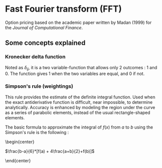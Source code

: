 # Fast Fourier transform (FFT)

Option pricing based on the academic paper written by Madan (1999) for the _Journal of Computational Finance_. 

## Some concepts explained

### Kronecker delta function
Noted as $\delta_{ij}$, it is a two variable-function that allows only 2 outcomes : 1 and 0. The function gives 1 when the two variables are equal, and 0 if not. 

### Simpson's rule (weightings)
This rule provides the estimate of the definite integral function. Used when the exact antiderivative function is difficult, near impossible, to determine analytically. Accuracy is enhanced by modeling the region under the curve as a series of parabolic elements, instead of the usual rectangle-shaped elements. 

The basic formula to approximate the integral of $f(x)$ from $a$ to $b$ using the Simpson's rule is the following :

\begin{center} 

$\frac{b-a}{6}*[f(a) + 4\frac{a+b}{2}+f(b)]$ 

\end{center}

